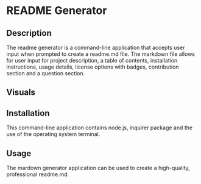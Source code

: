 # README Generator

## Description

The readme generator is a command-line application that accepts user input when prompted to create a readme.md file. The markdown file allows for user input for project description, a table of contents, installation instructions, usage details, license options with badges, contribution section and a question section. 

## Visuals

## Installation

This command-line application contains node.js, inquirer package and the use of the operating system terminal.

## Usage

The mardown generator application can be used to create a high-quality, professional readme.md.  
  